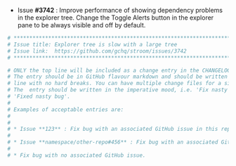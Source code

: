 * Issue **#3742** : Improve performance of showing dependency problems in the explorer tree. Change the Toggle Alerts button in the explorer pane to be always visible and off by default.


```sh
# ********************************************************************************
# Issue title: Explorer tree is slow with a large tree
# Issue link:  https://github.com/gchq/stroom/issues/3742
# ********************************************************************************

# ONLY the top line will be included as a change entry in the CHANGELOG.
# The entry should be in GitHub flavour markdown and should be written on a SINGLE
# line with no hard breaks. You can have multiple change files for a single GitHub issue.
# The  entry should be written in the imperative mood, i.e. 'Fix nasty bug' rather than
# 'Fixed nasty bug'.
#
# Examples of acceptable entries are:
#
#
# * Issue **123** : Fix bug with an associated GitHub issue in this repository
#
# * Issue **namespace/other-repo#456** : Fix bug with an associated GitHub issue in another repository
#
# * Fix bug with no associated GitHub issue.
```

